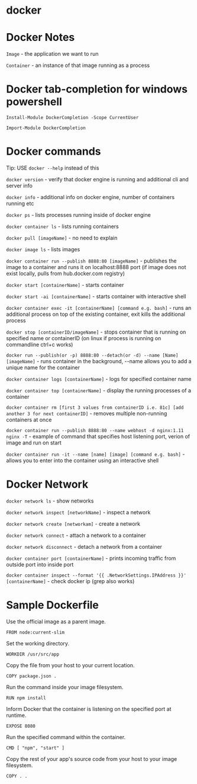 # docker

# Docker Notes

`Image` - the application we want to run

`Container` - an instance of that image running as a process

# Docker tab-completion for windows powershell

`Install-Module DockerCompletion -Scope CurrentUser`

`Import-Module DockerCompletion`

# Docker commands

Tip: USE  `docker --help` instead of this

`docker version` - verify that docker engine is running and additional cli and server info

`docker info` - additional info on docker engine, number of containers running etc

`docker ps` - lists processes running inside of docker engine

`docker container ls` - lists running containers

`docker pull [imageName]` - no need to explain

`docker image ls` - lists images

`docker container run --publish 8888:80 [imageName]` - publishes the image to a container and runs it on localhost:8888 port (if image does not exist locally, pulls from hub.docker.com registry)

`docker start [containerName]` - starts container

`docker start -ai [containerName]` - starts container with interactive shell

`docker container exec -it [containerName] [command e.g. bash]` - runs an additional process on top of the existing container, exit kills the additional process

`docker stop [containerID/imageName]` - stops container that is running on specified name or containerID (on linux if process is running on commandline ctrl+c works)

`docker run --publish(or -p) 8888:80 --detach(or -d) --name [Name] [imageName]` - runs container in the background, --name allows you to add a unique name for the container

`docker container logs [containerName]` - logs for specified container name

`docker container top [containerName]` - display the running processes of a container

`docker container rm [first 3 values from containerID i.e. 81c] [add another 3 for next containerID]` - removes multiple non-running   containers at once

`docker container run --publish 8888:80 --name webhost -d nginx:1.11 nginx -T` - example of command that specifies host listening port, verion of image and run on start

`docker container run -it --name [name] [image] [command e.g. bash]` - allows you to enter into the container using an interactive shell

# Docker Network

`docker network ls` - show networks

`docker network inspect [networkName]` - inspect a network

`docker network create [networkam]` - create a network

`docker network connect` - attach a network to a container

`docker network disconnect` - detach a network from a container

`docker container port [containerName]` - prints incoming traffic from outside port into inside port

`docker container inspect --format '{{ .NetworkSettings.IPAddress }}' [containerName]` - check docker ip (grep also works)

# Sample Dockerfile

Use the official image as a parent image.

`FROM node:current-slim`

Set the working directory.

`WORKDIR /usr/src/app`

Copy the file from your host to your current location.

`COPY package.json .`

Run the command inside your image filesystem.

`RUN npm install`

Inform Docker that the container is listening on the specified port at runtime.

`EXPOSE 8080`

Run the specified command within the container.

`CMD [ "npm", "start" ]`

Copy the rest of your app's source code from your host to your image filesystem.

`COPY . .`
